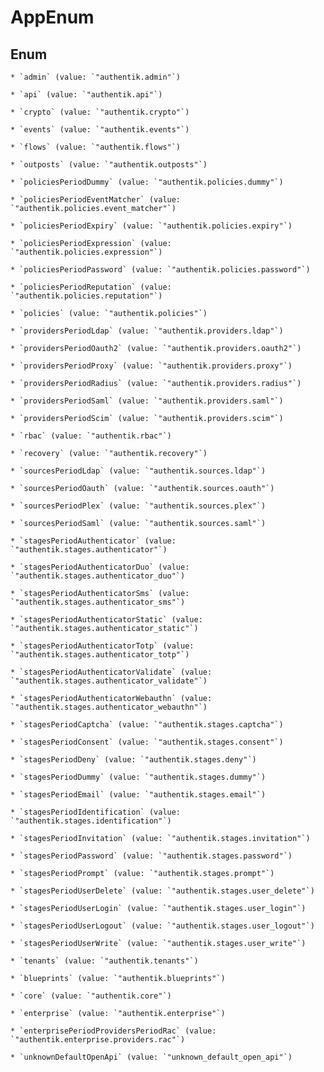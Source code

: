 
# AppEnum

## Enum


    * `admin` (value: `"authentik.admin"`)

    * `api` (value: `"authentik.api"`)

    * `crypto` (value: `"authentik.crypto"`)

    * `events` (value: `"authentik.events"`)

    * `flows` (value: `"authentik.flows"`)

    * `outposts` (value: `"authentik.outposts"`)

    * `policiesPeriodDummy` (value: `"authentik.policies.dummy"`)

    * `policiesPeriodEventMatcher` (value: `"authentik.policies.event_matcher"`)

    * `policiesPeriodExpiry` (value: `"authentik.policies.expiry"`)

    * `policiesPeriodExpression` (value: `"authentik.policies.expression"`)

    * `policiesPeriodPassword` (value: `"authentik.policies.password"`)

    * `policiesPeriodReputation` (value: `"authentik.policies.reputation"`)

    * `policies` (value: `"authentik.policies"`)

    * `providersPeriodLdap` (value: `"authentik.providers.ldap"`)

    * `providersPeriodOauth2` (value: `"authentik.providers.oauth2"`)

    * `providersPeriodProxy` (value: `"authentik.providers.proxy"`)

    * `providersPeriodRadius` (value: `"authentik.providers.radius"`)

    * `providersPeriodSaml` (value: `"authentik.providers.saml"`)

    * `providersPeriodScim` (value: `"authentik.providers.scim"`)

    * `rbac` (value: `"authentik.rbac"`)

    * `recovery` (value: `"authentik.recovery"`)

    * `sourcesPeriodLdap` (value: `"authentik.sources.ldap"`)

    * `sourcesPeriodOauth` (value: `"authentik.sources.oauth"`)

    * `sourcesPeriodPlex` (value: `"authentik.sources.plex"`)

    * `sourcesPeriodSaml` (value: `"authentik.sources.saml"`)

    * `stagesPeriodAuthenticator` (value: `"authentik.stages.authenticator"`)

    * `stagesPeriodAuthenticatorDuo` (value: `"authentik.stages.authenticator_duo"`)

    * `stagesPeriodAuthenticatorSms` (value: `"authentik.stages.authenticator_sms"`)

    * `stagesPeriodAuthenticatorStatic` (value: `"authentik.stages.authenticator_static"`)

    * `stagesPeriodAuthenticatorTotp` (value: `"authentik.stages.authenticator_totp"`)

    * `stagesPeriodAuthenticatorValidate` (value: `"authentik.stages.authenticator_validate"`)

    * `stagesPeriodAuthenticatorWebauthn` (value: `"authentik.stages.authenticator_webauthn"`)

    * `stagesPeriodCaptcha` (value: `"authentik.stages.captcha"`)

    * `stagesPeriodConsent` (value: `"authentik.stages.consent"`)

    * `stagesPeriodDeny` (value: `"authentik.stages.deny"`)

    * `stagesPeriodDummy` (value: `"authentik.stages.dummy"`)

    * `stagesPeriodEmail` (value: `"authentik.stages.email"`)

    * `stagesPeriodIdentification` (value: `"authentik.stages.identification"`)

    * `stagesPeriodInvitation` (value: `"authentik.stages.invitation"`)

    * `stagesPeriodPassword` (value: `"authentik.stages.password"`)

    * `stagesPeriodPrompt` (value: `"authentik.stages.prompt"`)

    * `stagesPeriodUserDelete` (value: `"authentik.stages.user_delete"`)

    * `stagesPeriodUserLogin` (value: `"authentik.stages.user_login"`)

    * `stagesPeriodUserLogout` (value: `"authentik.stages.user_logout"`)

    * `stagesPeriodUserWrite` (value: `"authentik.stages.user_write"`)

    * `tenants` (value: `"authentik.tenants"`)

    * `blueprints` (value: `"authentik.blueprints"`)

    * `core` (value: `"authentik.core"`)

    * `enterprise` (value: `"authentik.enterprise"`)

    * `enterprisePeriodProvidersPeriodRac` (value: `"authentik.enterprise.providers.rac"`)

    * `unknownDefaultOpenApi` (value: `"unknown_default_open_api"`)



